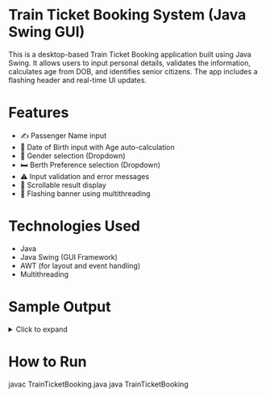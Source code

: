 
# Train Ticket Booking System (Java Swing GUI)

This is a desktop-based Train Ticket Booking application built using Java Swing. It allows users to input personal details, validates the information, calculates age from DOB, and identifies senior citizens. The app includes a flashing header and real-time UI updates.

# Features

- ✍️ Passenger Name input
- 🎂 Date of Birth input with Age auto-calculation
- 🚻 Gender selection (Dropdown)
- 🛏️ Berth Preference selection (Dropdown)
- ⚠️ Input validation and error messages
- 📜 Scrollable result display
- 💫 Flashing banner using multithreading

# Technologies Used

- Java
- Java Swing (GUI Framework)
- AWT (for layout and event handling)
- Multithreading

# Sample Output
<details> <summary>Click to expand</summary>
BOOKING TRAIN TICKETS

Name: Jessica  
Date of Birth: 03/15/2003  
Age: 21  
Gender: Female  
Berth Preference: Lower  
When inputs are valid, this will show the details including calculated age.

If there's an error (e.g., invalid DOB), the output area will show:

Error: Invalid Date of Birth format. Please use MM/dd/yyyy.

Or:

Error: Please select a Gender.

Or:
Error: You are a Senior Citizen.
</details>

# How to Run
  javac TrainTicketBooking.java
  java TrainTicketBooking
